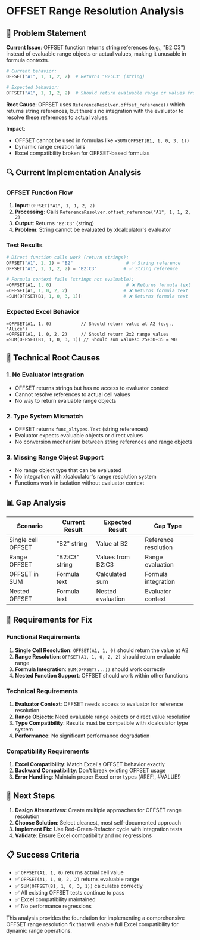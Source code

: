 # OFFSET Range Resolution Analysis

## 🎯 Problem Statement

**Current Issue**: OFFSET function returns string references (e.g., "B2:C3") instead of evaluable range objects or actual values, making it unusable in formula contexts.

```python
# Current behavior:
OFFSET("A1", 1, 1, 2, 2)  # Returns "B2:C3" (string)

# Expected behavior:
OFFSET("A1", 1, 1, 2, 2)  # Should return evaluable range or values from B2:C3
```

**Root Cause**: OFFSET uses `ReferenceResolver.offset_reference()` which returns string references, but there's no integration with the evaluator to resolve these references to actual values.

**Impact**: 
- OFFSET cannot be used in formulas like `=SUM(OFFSET(B1, 1, 0, 3, 1))`
- Dynamic range creation fails
- Excel compatibility broken for OFFSET-based formulas

## 🔍 Current Implementation Analysis

### OFFSET Function Flow
1. **Input**: `OFFSET("A1", 1, 1, 2, 2)`
2. **Processing**: Calls `ReferenceResolver.offset_reference("A1", 1, 1, 2, 2)`
3. **Output**: Returns `"B2:C3"` (string)
4. **Problem**: String cannot be evaluated by xlcalculator's evaluator

### Test Results
```python
# Direct function calls work (return strings):
OFFSET("A1", 1, 1) = "B2"                    # ✅ String reference
OFFSET("A1", 1, 1, 2, 2) = "B2:C3"          # ✅ String reference

# Formula context fails (strings not evaluable):
=OFFSET(A1, 1, 0)                            # ❌ Returns formula text
=OFFSET(A1, 1, 0, 2, 2)                     # ❌ Returns formula text  
=SUM(OFFSET(B1, 1, 0, 3, 1))                # ❌ Returns formula text
```

### Expected Excel Behavior
```excel
=OFFSET(A1, 1, 0)           // Should return value at A2 (e.g., "Alice")
=OFFSET(A1, 1, 0, 2, 2)     // Should return 2x2 range values
=SUM(OFFSET(B1, 1, 0, 3, 1)) // Should sum values: 25+30+35 = 90
```

## 🔧 Technical Root Causes

### 1. No Evaluator Integration
- OFFSET returns strings but has no access to evaluator context
- Cannot resolve references to actual cell values
- No way to return evaluable range objects

### 2. Type System Mismatch
- OFFSET returns `func_xltypes.Text` (string references)
- Evaluator expects evaluable objects or direct values
- No conversion mechanism between string references and range objects

### 3. Missing Range Object Support
- No range object type that can be evaluated
- No integration with xlcalculator's range resolution system
- Functions work in isolation without evaluator context

## 📊 Gap Analysis

| Scenario | Current Result | Expected Result | Gap Type |
|----------|---------------|-----------------|----------|
| Single cell OFFSET | "B2" string | Value at B2 | Reference resolution |
| Range OFFSET | "B2:C3" string | Values from B2:C3 | Range evaluation |
| OFFSET in SUM | Formula text | Calculated sum | Formula integration |
| Nested OFFSET | Formula text | Nested evaluation | Evaluator context |

## 🎯 Requirements for Fix

### Functional Requirements
1. **Single Cell Resolution**: `OFFSET(A1, 1, 0)` should return the value at A2
2. **Range Resolution**: `OFFSET(A1, 1, 0, 2, 2)` should return evaluable range
3. **Formula Integration**: `SUM(OFFSET(...))` should work correctly
4. **Nested Function Support**: OFFSET should work within other functions

### Technical Requirements
1. **Evaluator Context**: OFFSET needs access to evaluator for reference resolution
2. **Range Objects**: Need evaluable range objects or direct value resolution
3. **Type Compatibility**: Results must be compatible with xlcalculator type system
4. **Performance**: No significant performance degradation

### Compatibility Requirements
1. **Excel Compatibility**: Match Excel's OFFSET behavior exactly
2. **Backward Compatibility**: Don't break existing OFFSET usage
3. **Error Handling**: Maintain proper Excel error types (#REF!, #VALUE!)

## 🔄 Next Steps

1. **Design Alternatives**: Create multiple approaches for OFFSET range resolution
2. **Choose Solution**: Select cleanest, most self-documented approach
3. **Implement Fix**: Use Red-Green-Refactor cycle with integration tests
4. **Validate**: Ensure Excel compatibility and no regressions

## 📋 Success Criteria

- ✅ `OFFSET(A1, 1, 0)` returns actual cell value
- ✅ `OFFSET(A1, 1, 0, 2, 2)` returns evaluable range
- ✅ `SUM(OFFSET(B1, 1, 0, 3, 1))` calculates correctly
- ✅ All existing OFFSET tests continue to pass
- ✅ Excel compatibility maintained
- ✅ No performance regressions

This analysis provides the foundation for implementing a comprehensive OFFSET range resolution fix that will enable full Excel compatibility for dynamic range operations.